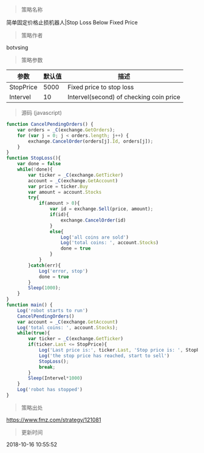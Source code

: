 
> 策略名称

简单固定价格止损机器人|Stop Loss Below Fixed Price

> 策略作者

botvsing



> 策略参数



|参数|默认值|描述|
|----|----|----|
|StopPrice|5000|Fixed price to stop loss|
|Intervel|10|Intervel(second) of checking coin price|


> 源码 (javascript)

``` javascript
function CancelPendingOrders() {
    var orders = _C(exchange.GetOrders);
    for (var j = 0; j < orders.length; j++) {
        exchange.CancelOrder(orders[j].Id, orders[j]);
    }
}
function StopLoss(){
    var done = false
    while(!done){
        var ticker = _C(exchange.GetTicker)
        account = _C(exchange.GetAccount)
        var price = ticker.Buy
        var amount = account.Stocks
        try{
            if(amount > 0){
                var id = exchange.Sell(price, amount);
                if(id){
                    exchange.CancelOrder(id)
                }
                else{
                    Log('all coins are sold')
                    Log('total coins: ', account.Stocks)
                    done = true
                }
            }
        }catch(err){
            Log('error, stop')
            done = true
        }
        Sleep(1000);
    }
}
function main() {
    Log('robot starts to run')
    CancelPendingOrders()
    var account = _C(exchange.GetAccount)
    Log('total coins: ', account.Stocks);
    while(true){
        var ticker = _C(exchange.GetTicker)
        if(ticker.Last <= StopPrice){
            Log('Last price is:', ticker.Last, 'Stop price is: ', StopPrice)
            Log('the stop price has reached, start to sell')
            StopLoss();
            break;
        }
        Sleep(Intervel*1000)
    }
    Log('robot has stopped')
}
```

> 策略出处

https://www.fmz.com/strategy/121081

> 更新时间

2018-10-16 10:55:52
